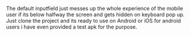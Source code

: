 The default inputfield just messes up the whole experience of the mobile user if its below halfway the screen and gets hidden on keyboard pop up.
Just clone the project and its ready to use on Android or iOS for android users i have even provided a test apk for the purpose.
